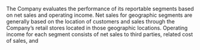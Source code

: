The  Company  evaluates  the  performance  of  its  reportable  segments  based  on  net  sales  and  operating  income.  Net  sales  for
geographic segments are generally based on the location of customers and sales through the Company’s retail stores located in
those geographic locations. Operating income for each segment consists of net sales to third parties, related cost of sales, and